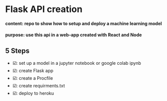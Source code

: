 <h1>Flask API creation</h1>

<h4>content: repo to show how to setup and deploy a machine learning model</h4>
<h4>purpose: use this api in a web-app created with React and Node</h4>

<h2>5 Steps</h2>
<ul>
  <li>☑️: set up a model in a jupyter notebook or google colab ipynb</li>
  <li>☑️: create Flask app</li>
  <li>☑️: create a Procfile</li>
  <li>☑️: create requirments.txt</li>
  <li>☑️: deploy to heroku</li>
</ul>
